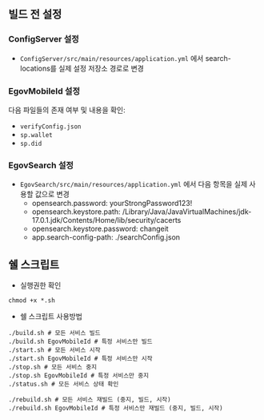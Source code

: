 ## 빌드 전 설정

### ConfigServer 설정
- `ConfigServer/src/main/resources/application.yml` 에서 search-locations를 실제 설정 저장소 경로로 변경

### EgovMobileId 설정
다음 파일들의 존재 여부 및 내용을 확인:
- `verifyConfig.json`
- `sp.wallet`
- `sp.did`

### EgovSearch 설정
- `EgovSearch/src/main/resources/application.yml` 에서 다음 항목을 실제 사용할 값으로 변경
  - opensearch.password: yourStrongPassword123!
  - opensearch.keystore.path: /Library/Java/JavaVirtualMachines/jdk-17.0.1.jdk/Contents/Home/lib/security/cacerts
  - opensearch.keystore.password: changeit
  - app.search-config-path: ./searchConfig.json

## 쉘 스크립트

- 실행권한 확인

```
chmod +x *.sh
```

- 쉘 스크립트 사용방법

```
./build.sh # 모든 서비스 빌드
./build.sh EgovMobileId # 특정 서비스만 빌드
./start.sh # 모든 서비스 시작
./start.sh EgovMobileId # 특정 서비스만 시작
./stop.sh # 모든 서비스 중지
./stop.sh EgovMobileId # 특정 서비스만 중지
./status.sh # 모든 서비스 상태 확인

./rebuild.sh # 모든 서비스 재빌드 (중지, 빌드, 시작)
./rebuild.sh EgovMobileId # 특정 서비스만 재빌드 (중지, 빌드, 시작)
```
